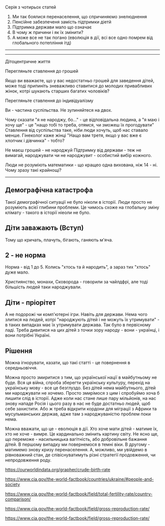 Серія з чотирьох статей

1. Ми так боялися перенаселення, що спричиняємо знелюднення
2. Пенсійне забезпеченя замість підтримки діетй
3. Підтримка держави мало що означає
4. В чому ж причини і як їх змінити?
5. А може все не так погано (еволюція в дії, всі все одно помрем від глобального потепління ітд)

--------------

-------------

Дітоцентричне життя

Перегляньте ставлення до грошей

Якщо ви вважаєте, що у вас недостатньо грошей для заведення дітей, може тоді припиніть зневажливо ставитися до молодих привабливих жінок, котрі шукають старших багатих чоловіків?

Перегляньте ставлення до індивідуалізму

Ви - частина суспільства. Не зупиняйтеся на двох.


Чому сказати "я не народжу, бо..." - це відповідальна людина, а "я маю і хочу ще" - це "нащо тобі то треба, отямся, чи зможеш їх прогодувати"
Ставлення від суспільства таке, ніби люди хочуть, щоб нас ставало менше. 
Гінеколог каже жінці "Нащо вам третя, якщо у вас вже є хлопчик і дівчинка" - тобто?

Не маєш грошей - не народжуй
Підтримку від держави - теж не вимагай, народжувати чи не народжувит - особистий вибір кожного.

Люди не розуміють математики - що кращео одна вихована, ніж 14 - ні. Чому зразу такі крайнощі?

-------------

## Демографічна катастрофа

Такої демографічної ситуації не було ніколи в історії. Люди просто не розуміють всієї глибини проблеми. Це чимось схоже на глобальну зміну клімату - такого в історії ніеоли не було.

## Діти заважають (Вступ)

Тому що кричать, плачуть, бігають, ганяють м'яча.


## 2 - не норма

Норма - від 1 до 5. 
Колись "хтось та й народить", а зараз тих "хтось" дуже мало.

Християнство, монахи, Сковорода - говорили за чайлдфрі, але тоді більшість людей таки народжували.

## Діти - пріорітет

А не подорожі чи комп'ютерні ігри.
Навіть для держави. Нема чого злитися на людей, котрі "народжують дітей і не можуть їх утримувати" - в таких випадках має їх утримувати держава. Так було в первісному ладі. Треба дивитися на цих дітей з точки зору народу - вони - українці, і вони потрібні Україні.

## Рішення

Можна ігнорувати, казати, що такі статті - це повернення в середньовіччя.

Можна просто змиритися з тим, що української нації в майбутньому не буде. Вся ця війна, спроба зберегти українську культуру, перехід на українську мову - все це безглуздо. Без дітей нема майбутнього, дітей ми народжувати не хочемо. Просто змирімося з цим і спробуймо хоча б лишити слід в історії. Адже коли нас стане лише пару мільйонів, на нас знову нападе Росія і цього разу в нас не буде достатньо людей, щоб себе захистити. Або ж треба відкрити кордони для міграції з Африки та мусульманських держав, адже там з народжуваністю проблем поки нема. 

Можна вважати, що це - еволюція в дії. Хто хоче мати дітей - матиме їх, хто не хоче - вимре. Це кардинально змінить картину світу. Не ясно ще, що переможе - насильницька вагітність, або добровільне бажання дітей. В першому випадку ми повернемося в темні віки. В другому - матимемо знову кризу перенаселення. А, можливо, ми увійдемо в рівноважний стан, де співіснуватимуть різні стратегії продовження, чи непродовження роду.



https://ourworldindata.org/grapher/crude-birth-rate

https://www.cia.gov/the-world-factbook/countries/ukraine/#people-and-society

https://www.cia.gov/the-world-factbook/field/total-fertility-rate/country-comparison/

https://www.cia.gov/the-world-factbook/field/gross-reproduction-rate/

https://www.cia.gov/the-world-factbook/field/gross-reproduction-rate/

